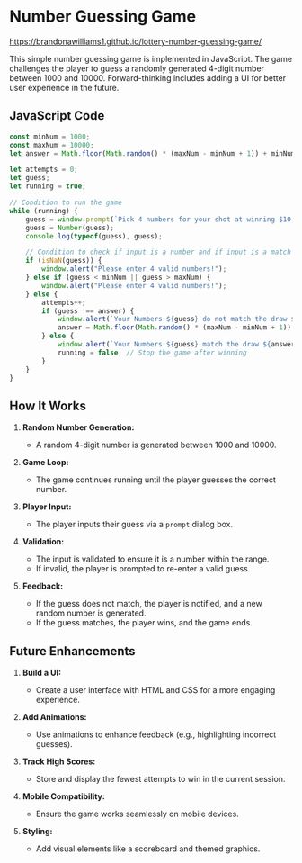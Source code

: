 # Number Guessing Game
https://brandonawilliams1.github.io/lottery-number-guessing-game/

This simple number guessing game is implemented in JavaScript. The game challenges the player to guess a randomly generated 4-digit number between 1000 and 10000. Forward-thinking includes adding a UI for better user experience in the future.

## JavaScript Code

```javascript
const minNum = 1000;
const maxNum = 10000;
let answer = Math.floor(Math.random() * (maxNum - minNum + 1)) + minNum;

let attempts = 0;
let guess;
let running = true;

// Condition to run the game
while (running) {
    guess = window.prompt(`Pick 4 numbers for your shot at winning $10,000`);
    guess = Number(guess);
    console.log(typeof(guess), guess);

    // Condition to check if input is a number and if input is a match
    if (isNaN(guess)) {
        window.alert("Please enter 4 valid numbers!");
    } else if (guess < minNum || guess > maxNum) {
        window.alert("Please enter 4 valid numbers!");
    } else {
        attempts++;
        if (guess !== answer) {
            window.alert(`Your Numbers ${guess} do not match the draw ${answer}. Better luck next time! Attempt# ${attempts}`);
            answer = Math.floor(Math.random() * (maxNum - minNum + 1)) + minNum;
        } else {
            window.alert(`Your Numbers ${guess} match the draw ${answer}. You're our lucky winner!!`);
            running = false; // Stop the game after winning
        }
    }
}
```

## How It Works

1. **Random Number Generation:**
   - A random 4-digit number is generated between 1000 and 10000.

2. **Game Loop:**
   - The game continues running until the player guesses the correct number.

3. **Player Input:**
   - The player inputs their guess via a `prompt` dialog box.

4. **Validation:**
   - The input is validated to ensure it is a number within the range.
   - If invalid, the player is prompted to re-enter a valid guess.

5. **Feedback:**
   - If the guess does not match, the player is notified, and a new random number is generated.
   - If the guess matches, the player wins, and the game ends.

## Future Enhancements

1. **Build a UI:**
   - Create a user interface with HTML and CSS for a more engaging experience.

2. **Add Animations:**
   - Use animations to enhance feedback (e.g., highlighting incorrect guesses).

3. **Track High Scores:**
   - Store and display the fewest attempts to win in the current session.

4. **Mobile Compatibility:**
   - Ensure the game works seamlessly on mobile devices.

5. **Styling:**
   - Add visual elements like a scoreboard and themed graphics.

